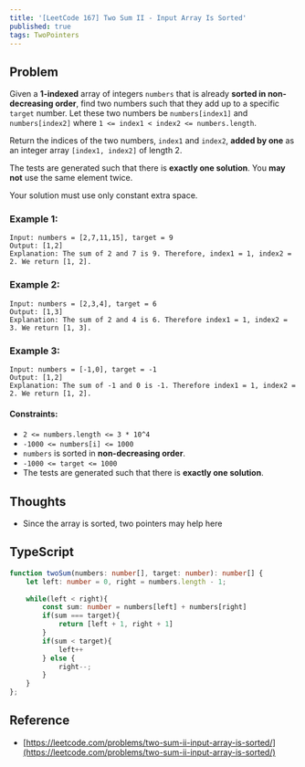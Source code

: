 ```yaml
---
title: '[LeetCode 167] Two Sum II - Input Array Is Sorted'
published: true
tags: TwoPointers
---
```


## Problem

Given a **1-indexed** array of integers `numbers` that is already **sorted in
non-decreasing order**, find two numbers such that they add up to a specific
`target` number. Let these two numbers be `numbers[index1]` and `numbers[index2]`
where `1 <= index1 < index2 <= numbers.length`.


Return the indices of the two numbers, `index1` and `index2`, **added by one** as an integer array `[index1, index2]` of length 2.

The tests are generated such that there is **exactly one solution**. You **may not** use the same element twice.

Your solution must use only constant extra space.

### Example 1:

```
Input: numbers = [2,7,11,15], target = 9
Output: [1,2]
Explanation: The sum of 2 and 7 is 9. Therefore, index1 = 1, index2 = 2. We return [1, 2].
```

### Example 2:

```
Input: numbers = [2,3,4], target = 6
Output: [1,3]
Explanation: The sum of 2 and 4 is 6. Therefore index1 = 1, index2 = 3. We return [1, 3].
```

### Example 3:

```
Input: numbers = [-1,0], target = -1
Output: [1,2]
Explanation: The sum of -1 and 0 is -1. Therefore index1 = 1, index2 = 2. We return [1, 2].
```

#### Constraints:

- `2 <= numbers.length <= 3 * 10^4`
- `-1000 <= numbers[i] <= 1000`
- `numbers` is sorted in **non-decreasing order**.
- `-1000 <= target <= 1000`
- The tests are generated such that there is **exactly one solution**.

## Thoughts

- Since the array is sorted, two pointers may help here

## TypeScript

```typescript
function twoSum(numbers: number[], target: number): number[] {
    let left: number = 0, right = numbers.length - 1;
    
    while(left < right){
        const sum: number = numbers[left] + numbers[right]
        if(sum === target){
            return [left + 1, right + 1]
        }
        if(sum < target){
            left++
        } else {
            right--;
        }
    }
};
```

## Reference

- [https://leetcode.com/problems/two-sum-ii-input-array-is-sorted/](https://leetcode.com/problems/two-sum-ii-input-array-is-sorted/)